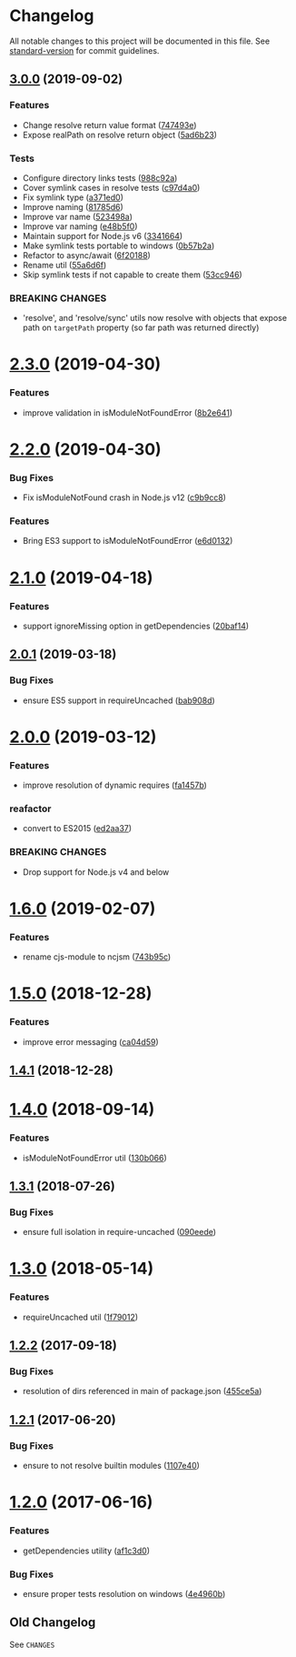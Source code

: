 # Changelog

All notable changes to this project will be documented in this file. See [standard-version](https://github.com/conventional-changelog/standard-version) for commit guidelines.

## [3.0.0](https://github.com/medikoo/ncjsm/compare/v2.3.0...v3.0.0) (2019-09-02)

### Features

- Change resolve return value format ([747493e](https://github.com/medikoo/ncjsm/commit/747493e))
- Expose realPath on resolve return object ([5ad6b23](https://github.com/medikoo/ncjsm/commit/5ad6b23))

### Tests

- Configure directory links tests ([988c92a](https://github.com/medikoo/ncjsm/commit/988c92a))
- Cover symlink cases in resolve tests ([c97d4a0](https://github.com/medikoo/ncjsm/commit/c97d4a0))
- Fix symlink type ([a371ed0](https://github.com/medikoo/ncjsm/commit/a371ed0))
- Improve naming ([81785d6](https://github.com/medikoo/ncjsm/commit/81785d6))
- Improve var name ([523498a](https://github.com/medikoo/ncjsm/commit/523498a))
- Improve var naming ([e48b5f0](https://github.com/medikoo/ncjsm/commit/e48b5f0))
- Maintain support for Node.js v6 ([3341664](https://github.com/medikoo/ncjsm/commit/3341664))
- Make symlink tests portable to windows ([0b57b2a](https://github.com/medikoo/ncjsm/commit/0b57b2a))
- Refactor to async/await ([6f20188](https://github.com/medikoo/ncjsm/commit/6f20188))
- Rename util ([55a6d6f](https://github.com/medikoo/ncjsm/commit/55a6d6f))
- Skip symlink tests if not capable to create them ([53cc946](https://github.com/medikoo/ncjsm/commit/53cc946))

### BREAKING CHANGES

- 'resolve', and 'resolve/sync' utils now resolve with objects that
  expose path on `targetPath` property
  (so far path was returned directly)

# [2.3.0](https://github.com/medikoo/ncjsm/compare/v2.2.0...v2.3.0) (2019-04-30)

### Features

- improve validation in isModuleNotFoundError ([8b2e641](https://github.com/medikoo/ncjsm/commit/8b2e641))

# [2.2.0](https://github.com/medikoo/ncjsm/compare/v2.1.0...v2.2.0) (2019-04-30)

### Bug Fixes

- Fix isModuleNotFound crash in Node.js v12 ([c9b9cc8](https://github.com/medikoo/ncjsm/commit/c9b9cc8))

### Features

- Bring ES3 support to isModuleNotFoundError ([e6d0132](https://github.com/medikoo/ncjsm/commit/e6d0132))

# [2.1.0](https://github.com/medikoo/ncjsm/compare/v2.0.1...v2.1.0) (2019-04-18)

### Features

- support ignoreMissing option in getDependencies ([20baf14](https://github.com/medikoo/ncjsm/commit/20baf14))

## [2.0.1](https://github.com/medikoo/ncjsm/compare/v2.0.0...v2.0.1) (2019-03-18)

### Bug Fixes

- ensure ES5 support in requireUncached ([bab908d](https://github.com/medikoo/ncjsm/commit/bab908d))

# [2.0.0](https://github.com/medikoo/ncjsm/compare/v1.6.0...v2.0.0) (2019-03-12)

### Features

- improve resolution of dynamic requires ([fa1457b](https://github.com/medikoo/ncjsm/commit/fa1457b))

### reafactor

- convert to ES2015 ([ed2aa37](https://github.com/medikoo/ncjsm/commit/ed2aa37))

### BREAKING CHANGES

- Drop support for Node.js v4 and below

# [1.6.0](https://github.com/medikoo/ncjsm/compare/v1.5.0...v1.6.0) (2019-02-07)

### Features

- rename cjs-module to ncjsm ([743b95c](https://github.com/medikoo/ncjsm/commit/743b95c))

<a name="1.5.0"></a>

# [1.5.0](https://github.com/medikoo/cjs-module/compare/v1.4.1...v1.5.0) (2018-12-28)

### Features

- improve error messaging ([ca04d59](https://github.com/medikoo/cjs-module/commit/ca04d59))

<a name="1.4.1"></a>

## [1.4.1](https://github.com/medikoo/cjs-module/compare/v1.4.0...v1.4.1) (2018-12-28)

<a name="1.4.0"></a>

# [1.4.0](https://github.com/medikoo/cjs-module/compare/v1.3.1...v1.4.0) (2018-09-14)

### Features

- isModuleNotFoundError util ([130b066](https://github.com/medikoo/cjs-module/commit/130b066))

<a name="1.3.1"></a>

## [1.3.1](https://github.com/medikoo/cjs-module/compare/v1.3.0...v1.3.1) (2018-07-26)

### Bug Fixes

- ensure full isolation in require-uncached ([090eede](https://github.com/medikoo/cjs-module/commit/090eede))

<a name="1.3.0"></a>

# [1.3.0](https://github.com/medikoo/cjs-module/compare/v1.2.2...v1.3.0) (2018-05-14)

### Features

- requireUncached util ([1f79012](https://github.com/medikoo/cjs-module/commit/1f79012))

<a name="1.2.2"></a>

## [1.2.2](https://github.com/medikoo/cjs-module/compare/v1.2.1...v1.2.2) (2017-09-18)

### Bug Fixes

- resolution of dirs referenced in main of package.json ([455ce5a](https://github.com/medikoo/cjs-module/commit/455ce5a))

<a name="1.2.1"></a>

## [1.2.1](https://github.com/medikoo/cjs-module/compare/v1.2.0...v1.2.1) (2017-06-20)

### Bug Fixes

- ensure to not resolve builtin modules ([1107e40](https://github.com/medikoo/cjs-module/commit/1107e40))

<a name="1.2.0"></a>

# [1.2.0](https://github.com/medikoo/cjs-module/compare/v1.1.0...v1.2.0) (2017-06-16)

### Features

- getDependencies utility ([af1c3d0](https://github.com/medikoo/cjs-module/commit/af1c3d0))

### Bug Fixes

- ensure proper tests resolution on windows ([4e4960b](https://github.com/medikoo/cjs-module/commit/4e4960b))

## Old Changelog

See `CHANGES`
